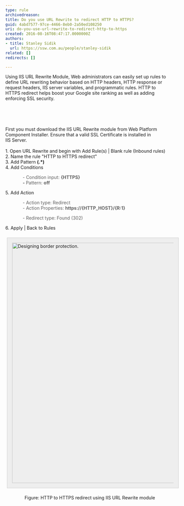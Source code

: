 ```yaml
---
type: rule
archivedreason: 
title: Do you use URL Rewrite to redirect HTTP to HTTPS?
guid: 4abd7577-97ce-4466-8eb0-2a50ed108250
uri: do-you-use-url-rewrite-to-redirect-http-to-https
created: 2016-08-16T08:47:17.0000000Z
authors:
- title: Stanley Sidik
  url: https://ssw.com.au/people/stanley-sidik
related: []
redirects: []

---
```



​Using IIS URL Rewrite Module, Web administrators can easily set up rules to define URL rewriting behavior based on HTTP headers, HTTP response or request headers, IIS server variables, and programmatic rules.​​​ HTTP to HTTPS redirect helps boost&#160;your Google site ranking as well as adding enforcing SSL&#160;security.<br><div><br></div>
<br><excerpt class='endintro'></excerpt><br>
<div>​First you must download the IIS URL Rewrite module from Web Platform Component Installer. Ensure that a valid&#160;SSL Certificate is installed in IIS&#160;Server​.&#160;<br></div><div><br></div><div>1. Open URL Rewrite and begin with Add Rule(s) | Blank rule (Inbound rules)<br></div><div>2. Name the rule &quot;HTTP to HTTPS redirect&quot;<br></div><div>3. Add Pattern&#160;<strong>​(.*)</strong><br></div><div>​4. Add Conditions</div><blockquote style="margin-left&#58;40px;border&#58;none;"><div>​- Condition input&#58;&#160;<strong>​&#123;HTTPS&#125;</strong><br></div><div><strong>-&#160;</strong>Pattern&#58;&#160;<strong>off</strong></div></blockquote>​5.&#160;Add Action<div><blockquote style="margin-left&#58;40px;border&#58;none;"><div>- Action type&#58; Redirect<br></div><div>- Action Properties&#58;&#160;<strong>https&#58;//&#123;HTTP_HOST&#125;/&#123;R&#58;1&#125;</strong><br></div></blockquote></div><blockquote style="margin-left&#58;40px;border&#58;none;">- Redirect type&#58; Found (302)</blockquote>​6. Apply | Back to Rules<div><div><br></div><div></div><div><dt style="border&#58;none;"><img alt="Designing border protection." src="/SiteAssets/do-you-use-url-rewrite-to-redirect-http-to-https/IISURLRewrite.jpg" class="ms-rte-paste-setimagesize" style="margin&#58;5px;padding&#58;15px;border&#58;1px solid #cccccc;width&#58;750px;background&#58;#eeeeee;" />&#160;<br></dt><dd style="padding-left&#58;20px;border&#58;none;line-height&#58;16px;background-attachment&#58;initial;background-size&#58;initial;background-origin&#58;initial;background-clip&#58;initial;background-position&#58;initial;background-repeat&#58;no-repeat;">Figure&#58; HTTP to HTTPS redirect using IIS URL Rewrite module<br>​<br></dd></div></div><p><br></p>


